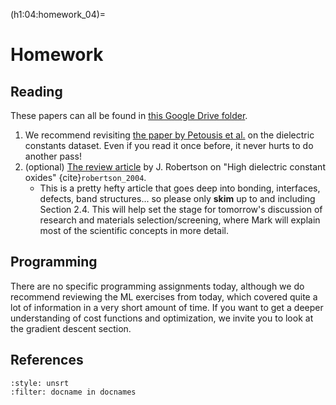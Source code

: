 (h1:04:homework_04)=
# Homework



## Reading  

These papers can all be found in [this Google Drive folder](https://drive.google.com/drive/folders/1FuZJyp1yWqoMXNs0_1s8LtSzPUwC5CpM?usp=sharing).


1. We recommend revisiting [the paper by Petousis et al.](https://drive.google.com/file/d/1yGQ7G8n_DrLdpsC9e72gb3eKSAGP5-AU/view?usp=sharing) on the dielectric constants dataset. 
Even if you read it once before, it never hurts to do another pass!
1. (optional) [The review article](https://drive.google.com/file/d/1cLXY2B3ZAPKHfLrwlsyCVMVfVQzDIEac/view?usp=sharing) by J. Robertson on "High dielectric constant oxides" {cite}`robertson_2004`.
    - This is a pretty hefty article that goes deep into bonding, interfaces, defects, band structures... so please only **skim** up to and including Section 2.4.
    This will help set the stage for tomorrow's discussion of research and materials selection/screening, where Mark will explain most of the scientific concepts in more detail.



## Programming

There are no specific programming assignments today, although we do recommend reviewing the ML exercises from today, which covered quite a lot of information in a very short amount of time.
If you want to get a deeper understanding of cost functions and optimization, we invite you to look at the gradient descent section.




## References

```{bibliography}
:style: unsrt
:filter: docname in docnames
```

